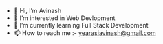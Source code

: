 - 👋 Hi, I’m Avinash
- 👀 I’m interested in Web Devlopment
- 🌱 I’m currently learning Full Stack Development
- 📫 How to reach me :- yearasiavinash@gmail.com

<!---
Avinash5656/Avinash5656 is a ✨ special ✨ repository because its `README.md` (this file) appears on your GitHub profile.
You can click the Preview link to take a look at your changes.
--->

